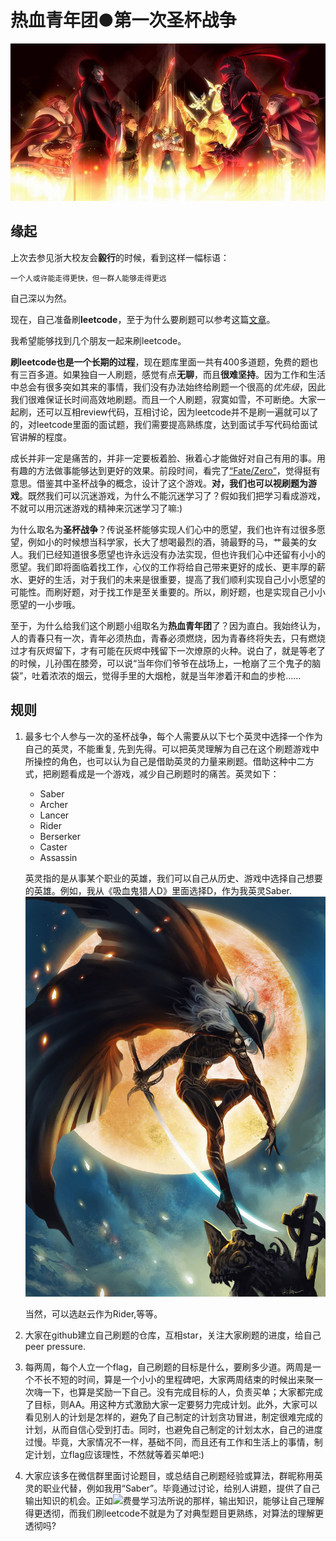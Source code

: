 # 热血青年团●第一次圣杯战争
![image](./images/fate.jpg)
## 缘起
上次去参见浙大校友会**毅行**的时候，看到这样一幅标语：

	一个人或许能走得更快，但一群人能够走得更远
	
自己深以为然。

现在，自己准备刷**leetcode**，至于为什么要刷题可以参考这篇[文章](http://selfboot.cn/2016/07/24/leetcode_guide_why/)。

我希望能够找到几个朋友一起来刷leetcode。

**刷leetcode也是一个长期的过程**，现在题库里面一共有400多道题，免费的题也有三百多道。如果独自一人刷题，感觉有点**无聊**，而且**很难坚持**。因为工作和生活中总会有很多突如其来的事情，我们没有办法始终给刷题一个很高的*优先级*，因此我们很难保证长时间高效地刷题。而且一个人刷题，寂寞如雪，不可断绝。大家一起刷，还可以互相review代码，互相讨论，因为leetcode并不是刷一遍就可以了的，对leetcode里面的面试题，我们需要提高熟练度，达到面试手写代码给面试官讲解的程度。

成长并非一定是痛苦的，并非一定要板着脸、揪着心才能做好对自己有用的事。用有趣的方法做事能够达到更好的效果。前段时间，看完了[“Fate/Zero”](http://baike.baidu.com/link?url=vyqm8Mm3-pCnU6p9UFCfuItu2aTxQCmhOxoaSecUDnFptKC9TKqs_rL8N9AoiUHues_aNFHpTIILSoSxqJKRfUK1nM2Xau6fKFM0NGV_DUCgI7Izo8S3Fhtc0hTjZffqSKFJ02bFmfh3a76miSvJxK)，觉得挺有意思。借鉴其中圣杯战争的概念，设计了这个游戏。**对，我们也可以视刷题为游戏**。既然我们可以沉迷游戏，为什么不能沉迷学习了？假如我们把学习看成游戏，不就可以用沉迷游戏的精神来沉迷学习了嘛:)

为什么取名为**圣杯战争**？传说圣杯能够实现人们心中的愿望，我们也许有过很多愿望，例如小的时候想当科学家，长大了想喝最烈的酒，骑最野的马，艹最美的女人。我们已经知道很多愿望也许永远没有办法实现，但也许我们心中还留有小小的愿望。我们即将面临着找工作，心仪的工作将给自己带来更好的成长、更丰厚的薪水、更好的生活，对于我们的未来是很重要，提高了我们顺利实现自己小小愿望的可能性。而刷好题，对于找工作是至关重要的。所以，刷好题，也是实现自己小小愿望的一小步哦。

至于，为什么给我们这个刷题小组取名为**热血青年团**了？因为直白。我始终认为，人的青春只有一次，青年必须热血，青春必须燃烧，因为青春终将失去，只有燃烧过才有灰烬留下，才有可能在灰烬中残留下一次燎原的火种。说白了，就是等老了的时候，儿孙围在膝旁，可以说“当年你们爷爷在战场上，一枪崩了三个鬼子的脑袋”，吐着浓浓的烟云，觉得手里的大烟枪，就是当年渗着汗和血的步枪……

## 规则

1. 最多七个人参与一次的圣杯战争，每个人需要从以下七个英灵中选择一个作为自己的英灵，不能重复, 先到先得。可以把英灵理解为自己在这个刷题游戏中所操控的角色，也可以认为自己是借助英灵的力量来刷题。借助这种中二方式，把刷题看成是一个游戏，减少自己刷题时的痛苦。英灵如下：
	* Saber
	* Archer
	* Lancer
	* Rider
	* Berserker
	* Caster
	* Assassin 
	
	英灵指的是从事某个职业的英雄，我们可以自己从历史、游戏中选择自己想要的英雄。例如，我从《吸血鬼猎人D》里面选择D，作为我英灵Saber.
	![image](./images/D.jpeg)
	
	当然，可以选赵云作为Rider,等等。
	
2. 大家在github建立自己刷题的仓库，互相star，关注大家刷题的进度，给自己peer pressure.

3. 每两周，每个人立一个flag，自己刷题的目标是什么，要刷多少道。两周是一个不长不短的时间，算是一个小小的里程碑吧，大家两周结束的时候出来聚一次嗨一下，也算是奖励一下自己。没有完成目标的人，负责买单；大家都完成了目标，则AA。用这种方式激励大家一定要努力完成计划。此外，大家可以看见别人的计划是怎样的，避免了自己制定的计划贪功冒进，制定很难完成的计划，从而自信心受到打击。同时，也避免自己制定的计划太水，自己的进度过慢。毕竟，大家情况不一样，基础不同，而且还有工作和生活上的事情，制定计划，立flag应该理性，不然就等着买单吧:)

4. 大家应该多在微信群里面讨论题目，或总结自己刷题经验或算法，群昵称用英灵的职业代替，例如我用“Saber”。毕竟通过讨论，给别人讲题，提供了自己输出知识的机会。正如![费曼学习法](https://www.zhihu.com/question/20576786)所说的那样，输出知识，能够让自己理解得更透彻，而我们刷leetcode不就是为了对典型题目更熟练，对算法的理解更透彻吗?






